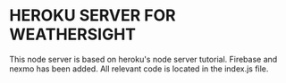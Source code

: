 # HEROKU SERVER FOR WEATHERSIGHT

This node server is based on heroku's node server tutorial.  Firebase and nexmo has been added. All relevant code is located in the index.js file.
